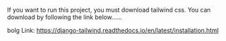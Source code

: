 If you want to run this project, you must download tailwind css. You can download by following the link below......

bolg Link: https://django-tailwind.readthedocs.io/en/latest/installation.html
